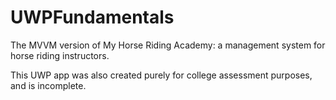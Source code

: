 # UWPFundamentals
The MVVM version of My Horse Riding Academy: a management system for horse riding instructors. 

This UWP app was also created purely for college assessment purposes, and is incomplete.
